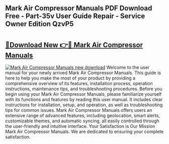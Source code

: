 ## Mark Air Compressor Manuals PDF Download Free - Part-35v User Guide Repair - Service Owner Edition QzvP5

# <h2><a href="http://bc60309.oget.top/?id=Mark+Air+Compressor+Manuals">🔗Download New 👉🔴 Mark Air Compressor Manuals</a></h2>

[![Mark Air Compressor Manuals new download](https://i.imgur.com/5g1atiW.png)](http://bc60309.oget.top/?id=Mark+Air+Compressor+Manuals)
Welcome to the user manual for your newly arrived Mark Air Compressor Manuals. This guide is here to help you make the most of your product by providing a comprehensive overview of its features, installation process, operation instructions, maintenance tips, and troubleshooting procedures. Before you begin using your Mark Air Compressor Manuals, please familiarize yourself with its functions and features by reading this user manual. It includes clear instructions for installation, setup, and operation, as well as troubleshooting tips for common issues. Mark Air Compressor Manuals offers users an extensive range of advanced features, including geolocation, smart alerts, customizable themes, and automatic syncing, all easily controlled through the user-friendly and intuitive interface. Your Satisfaction is Our Mission Mark Air Compressor Manuals. We are dedicated to ensuring your complete satisfaction.
